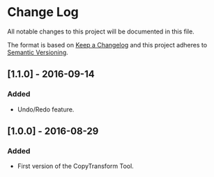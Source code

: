 # Change Log
All notable changes to this project will be documented in this file.

The format is based on [Keep a Changelog](http://keepachangelog.com/) 
and this project adheres to [Semantic Versioning](http://semver.org/).

## [1.1.0] - 2016-09-14
### Added
- Undo/Redo feature.

## [1.0.0] - 2016-08-29
### Added
- First version of the CopyTransform Tool.
